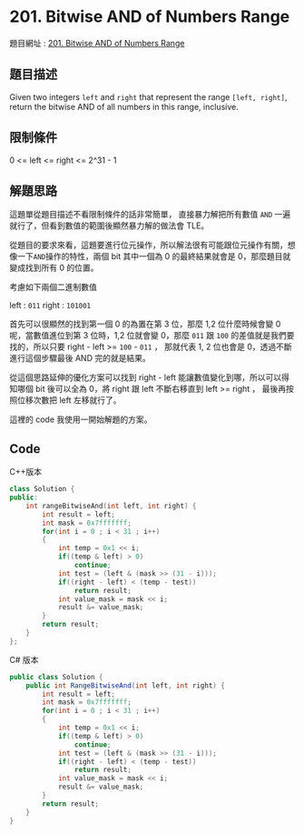 # 201. Bitwise AND of Numbers Range

題目網址 : [201. Bitwise AND of Numbers Range](https://leetcode.com/problems/bitwise-and-of-numbers-range)

## 題目描述

Given two integers `left` and `right` that represent the range `[left, right]`, return the bitwise AND of all numbers in this range, inclusive.

## 限制條件

0 <= left <= right <= 2^31 - 1

## 解題思路

這題單從題目描述不看限制條件的話非常簡單， 直接暴力解把所有數值 `AND` 一遍就行了，但看到數值的範圍後顯然暴力解的做法會 TLE。

從題目的要求來看，這題要進行位元操作，所以解法很有可能跟位元操作有關，想像一下`AND`操作的特性，兩個 bit 其中一個為 0 的最終結果就會是 0，那麼題目就變成找到所有 0 的位置。

考慮如下兩個二進制數值

left : `011`
right : `101001`

首先可以很顯然的找到第一個 0 的為置在第 3 位，那麼 1,2 位什麼時候會變 0 呢，當數值進位到第 3 位時，1,2 位就會變 0，那麼 `011` 跟 `100` 的差值就是我們要找的，所以只要 right - left >= `100` - `011` ， 那就代表 1, 2 位也會是 0，透過不斷進行這個步驟最後 AND 完的就是結果。

從這個思路延伸的優化方案可以找到 right - left 能讓數值變化到哪，所以可以得知哪個 bit 後可以全為 0，將 right 跟 left 不斷右移直到 left >= right ， 最後再按照位移次數把 left 左移就行了。

這裡的 code 我使用一開始解題的方案。

## Code

C++版本

```C++
class Solution {
public:
    int rangeBitwiseAnd(int left, int right) {
        int result = left;
        int mask = 0x7fffffff;
        for(int i = 0 ; i < 31 ; i++)
        {
            int temp = 0x1 << i;
            if((temp & left) > 0)
                continue;
            int test = (left & (mask >> (31 - i)));
            if((right - left) < (temp - test))
                return result;
            int value_mask = mask << i;
            result &= value_mask;
        }
        return result;
    }
};
```

C# 版本

```C#
public class Solution {
    public int RangeBitwiseAnd(int left, int right) {
        int result = left;
        int mask = 0x7fffffff;
        for(int i = 0 ; i < 31 ; i++)
        {
            int temp = 0x1 << i;
            if((temp & left) > 0)
                continue;
            int test = (left & (mask >> (31 - i)));
            if((right - left) < (temp - test))
                return result;
            int value_mask = mask << i;
            result &= value_mask;
        }
        return result;
    }
}
```
